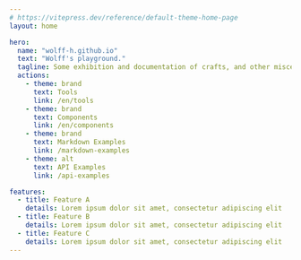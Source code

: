 ```yaml
---
# https://vitepress.dev/reference/default-theme-home-page
layout: home

hero:
  name: "wolff-h.github.io"
  text: "Wolff's playground."
  tagline: Some exhibition and documentation of crafts, and other miscellaneous stuff.
  actions:
    - theme: brand
      text: Tools
      link: /en/tools
    - theme: brand
      text: Components
      link: /en/components
    - theme: brand
      text: Markdown Examples
      link: /markdown-examples
    - theme: alt
      text: API Examples
      link: /api-examples

features:
  - title: Feature A
    details: Lorem ipsum dolor sit amet, consectetur adipiscing elit
  - title: Feature B
    details: Lorem ipsum dolor sit amet, consectetur adipiscing elit
  - title: Feature C
    details: Lorem ipsum dolor sit amet, consectetur adipiscing elit
---
```


